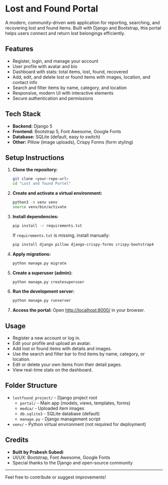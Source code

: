 # Lost and Found Portal

A modern, community-driven web application for reporting, searching, and recovering lost and found items. Built with Django and Bootstrap, this portal helps users connect and return lost belongings efficiently.

## Features
- Register, login, and manage your account
- User profile with avatar and bio
- Dashboard with stats: total items, lost, found, recovered
- Add, edit, and delete lost or found items with images, location, and contact info
- Search and filter items by name, category, and location
- Responsive, modern UI with interactive elements
- Secure authentication and permissions

## Tech Stack
- **Backend:** Django 5
- **Frontend:** Bootstrap 5, Font Awesome, Google Fonts
- **Database:** SQLite (default, easy to switch)
- **Other:** Pillow (image uploads), Crispy Forms (form styling)

## Setup Instructions
1. **Clone the repository:**
   ```bash
   git clone <your-repo-url>
   cd "Lost and found Portel"
   ```
2. **Create and activate a virtual environment:**
   ```bash
   python3 -m venv venv
   source venv/bin/activate
   ```
3. **Install dependencies:**
   ```bash
   pip install -r requirements.txt
   ```
   If `requirements.txt` is missing, install manually:
   ```bash
   pip install django pillow django-crispy-forms crispy-bootstrap4
   ```
4. **Apply migrations:**
   ```bash
   python manage.py migrate
   ```
5. **Create a superuser (admin):**
   ```bash
   python manage.py createsuperuser
   ```
6. **Run the development server:**
   ```bash
   python manage.py runserver
   ```
7. **Access the portal:**
   Open [http://localhost:8000/](http://localhost:8000/) in your browser.

## Usage
- Register a new account or log in.
- Edit your profile and upload an avatar.
- Add lost or found items with details and images.
- Use the search and filter bar to find items by name, category, or location.
- Edit or delete your own items from their detail pages.
- View real-time stats on the dashboard.

## Folder Structure
- `lostfound_project/` - Django project root
  - `portal/` - Main app (models, views, templates, forms)
  - `media/` - Uploaded item images
  - `db.sqlite3` - SQLite database (default)
  - `manage.py` - Django management script
- `venv/` - Python virtual environment (not required for deployment)

## Credits
- **Built by Prabesh Subedi**
- UI/UX: Bootstrap, Font Awesome, Google Fonts
- Special thanks to the Django and open-source community

---

Feel free to contribute or suggest improvements! 